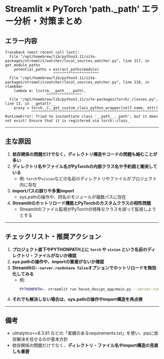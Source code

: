 # Streamlit × PyTorch '__path__._path' エラー分析・対策まとめ

## エラー内容

```
Traceback (most recent call last):
  File "/opt/homebrew/lib/python3.11/site-packages/streamlit/watcher/local_sources_watcher.py", line 217, in get_module_paths
    potential_paths = extract_paths(module)
                      ^^^^^^^^^^^^^^^^^^^^^
  File "/opt/homebrew/lib/python3.11/site-packages/streamlit/watcher/local_sources_watcher.py", line 210, in <lambda>
    lambda m: list(m.__path__._path),
                   ^^^^^^^^^^^^^^^^
  File "/opt/homebrew/lib/python3.11/site-packages/torch/_classes.py", line 13, in __getattr__
    proxy = torch._C._get_custom_class_python_wrapper(self.name, attr)
            ^^^^^^^^^^^^^^^^^^^^^^^^^^^^^^^^^^^^^^^^^^^^^^^^^^^^^^^^^^
RuntimeError: Tried to instantiate class '__path__._path', but it does not exist! Ensure that it is registered via torch::class_
```

---

## 主な原因

1. **依存関係の問題だけでなく、ディレクトリ構造やコードの問題も絡むことが多い**
2. **ディレクトリ名やファイル名がPyTorchの内部クラス名や予約語と衝突している**
   - 例: `torch`や`vision`などの名前のディレクトリやファイルがプロジェクト内に存在
3. **importパスの誤りや多重import**
   - sys.pathの操作や、同名のモジュールが複数パスに存在
4. **Streamlitのホットリロード機能とPyTorchのカスタムクラスの相性問題**
   - Streamlitのファイル監視がPyTorchの特殊なクラスを誤って監視しようとする

---

## チェックリスト・推奨アクション

1. **プロジェクト直下やPYTHONPATH上に `torch` や `vision` という名前のディレクトリ・ファイルがないか確認**
2. **sys.pathの操作や、importの重複がないか確認**
3. **Streamlitの`--server.runOnSave false`オプションでホットリロードを無効化してみる**
   - 例:  
     ```sh
     PYTHONPATH=. streamlit run house_design_app/main.py --server.runOnSave false
     ```
4. **それでも解決しない場合は、sys.pathの操作やimport構造を再点検**

---

## 備考
- ultralytics==8.3.81 などの「実績のあるrequirements.txt」を使い、pipに依存解決を任せるのが基本方針
- 依存関係の問題だけでなく、**ディレクトリ・ファイル名やimport構造の見直しも重要** 